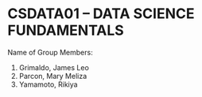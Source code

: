 # CSDATA01 – DATA SCIENCE FUNDAMENTALS

Name of Group Members:
1. Grimaldo, James Leo
2. Parcon, Mary Meliza
3. Yamamoto, Rikiya